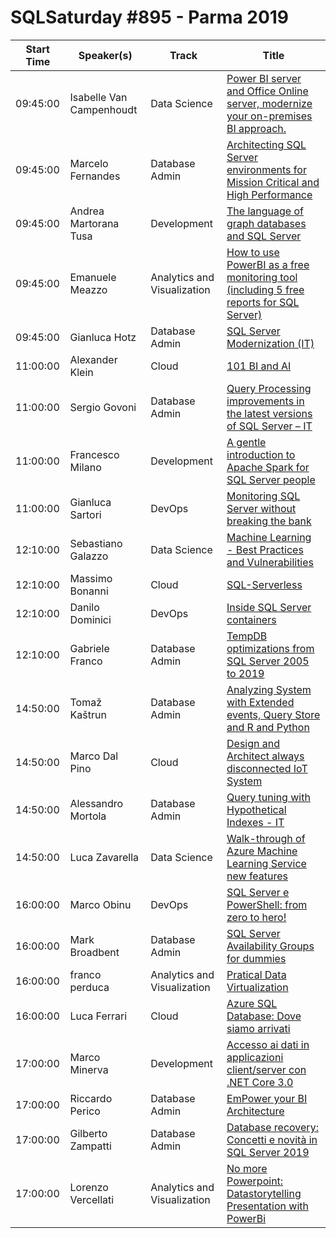 # SQLSaturday #895 - Parma 2019
Start Time|Speaker(s)|Track|Title
---|---|---|---
09:45:00|Isabelle Van Campenhoudt|Data Science|[Power BI server and Office Online server, modernize your on-premises BI approach.](94220.md)
09:45:00|Marcelo Fernandes|Database Admin|[Architecting SQL Server environments for Mission Critical and High Performance](95229.md)
09:45:00|Andrea Martorana Tusa|Development|[The language of graph databases and SQL Server](95623.md)
09:45:00|Emanuele Meazzo|Analytics and Visualization|[How to use PowerBI as a free monitoring tool (including 5 free reports for SQL Server)](98175.md)
09:45:00|Gianluca Hotz|Database Admin|[SQL Server Modernization (IT)](98390.md)
11:00:00|Alexander Klein|Cloud|[101 BI and AI](94155.md)
11:00:00|Sergio Govoni|Database Admin|[Query Processing improvements in the latest versions of SQL Server – IT](96744.md)
11:00:00|Francesco Milano|Development|[A gentle introduction to Apache Spark for SQL Server people](98263.md)
11:00:00|Gianluca Sartori|DevOps|[Monitoring SQL Server without breaking the bank](98386.md)
12:10:00|Sebastiano Galazzo|Data Science|[Machine Learning - Best Practices and Vulnerabilities](94204.md)
12:10:00|Massimo Bonanni|Cloud|[SQL-Serverless](95169.md)
12:10:00|Danilo Dominici|DevOps|[Inside SQL Server containers](96804.md)
12:10:00|Gabriele Franco|Database Admin|[TempDB optimizations from SQL Server 2005 to 2019](96845.md)
14:50:00|Tomaž Kaštrun|Database Admin|[Analyzing System with Extended events, Query Store and R and Python](95687.md)
14:50:00|Marco Dal Pino|Cloud|[Design and Architect always disconnected IoT System](96389.md)
14:50:00|Alessandro Mortola|Database Admin|[Query tuning with Hypothetical Indexes - IT](96720.md)
14:50:00|Luca Zavarella|Data Science|[Walk-through of Azure Machine Learning Service new features](99732.md)
16:00:00|Marco Obinu|DevOps|[SQL Server e PowerShell: from zero to hero!](95118.md)
16:00:00|Mark Broadbent|Database Admin|[SQL Server Availability Groups for dummies](95419.md)
16:00:00|franco perduca|Analytics and Visualization|[Pratical Data Virtualization](96910.md)
16:00:00|Luca Ferrari|Cloud|[Azure SQL Database: Dove siamo arrivati](98070.md)
17:00:00|Marco Minerva|Development|[Accesso ai dati in applicazioni client/server con .NET Core 3.0](94147.md)
17:00:00|Riccardo Perico|Database Admin|[EmPower your BI Architecture](96643.md)
17:00:00|Gilberto Zampatti|Database Admin|[Database recovery: Concetti e novità in SQL Server 2019](98195.md)
17:00:00|Lorenzo Vercellati|Analytics and Visualization|[No more Powerpoint: Datastorytelling  Presentation with PowerBi](98207.md)
